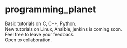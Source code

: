 # programming_planet

Basic tutorials on C, C++, Python. <br>
New tutorials on Linux, Ansible, jenkins is coming soon. <br>
Feel free to leave your feedback. <br>
Open to collaboration. <br>
